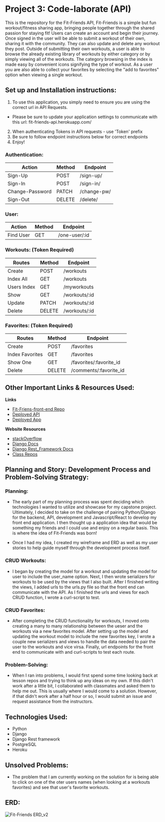 # Project 3: Code-laborate (API)

This is the repository for the Fit-Friends API, Fit-Friends is a simple but fun workout/fitness sharing app, bringing people together through the shared passion for staying fit! Users can create an account and begin their journey.  Once signed in the user will be able to submit a workout of their own, sharing it with the community.  They can also update and delete any workout they post.  Outside of submitting their own workouts, a user is able to browse the already existing library of workouts by either category or by simply viewing all of the workouts.  The category browsing in the index is made easy by convenient icons signifying the type of workout.  As a user you are also able to collect your favorites by selecting the "add to favorites" option when viewing a single workout.

## Set up and Installation instructions:
1. To use this application, you simply need to ensure you are using the correct url in API Requests.
  -  Please be sure to update your application settings to communicate with this url: fit-friends-api.herokuapp.com/
2. When authenticating Tokens in API requests - use 'Token' prefix
3. Be sure to follow endpoint instructions below for correct endpoints
4. Enjoy!


### Authentication:
| Action | Method | Endpoint |
| ----------- | ----------- | ----------- |
| Sign-Up | POST | /sign-up/
| Sign-In | POST  | /sign-in/
| Change-Password |  PATCH | /change-pw/
| Sign-Out | DELETE | /delete/


### User:
| Action | Method | Endpoint |
| ----------- | ----------- | ----------- |
| Find User | GET | /one-user/:id


### Workouts: (Token Required)
| Routes | Method | Endpoint |
| ----------- | ----------- | ----------- |
| Create | POST | /workouts
| Index All | GET | /workouts
| Users Index | GET | /myworkouts
| Show | GET | /workouts/:id
| Update | PATCH | /workouts/:id
| Delete | DELETE | /workouts/:id



### Favorites: (Token Required)
| Routes | Method | Endpoint |
| ----------- | ----------- | ----------- |
| Create | POST | /favorites
| Index Favorites | GET | /favorites
| Show One | GET | /favorites/:favorite_id
| Delete | DELETE | /comments/:favorite_id

## Other Important Links & Resources Used:
**Links**
- [Fit-Friens-front-end Repo](https://github.com/MGubernick/Fit-Friends-front-end)
- [Deployed API](https://fit-friends-api.herokuapp.com/)
- [Deployed App](https://mgubernick.github.io/Fit-Friends-front-end/)

**Website Resources**

- [stackOverflow](stackOverflow.com)
- [Django Docs](https://docs.djangoproject.com/en/3.1/)
- [Django Rest_Framework Docs](https://www.django-rest-framework.org/)
- [Class Repos](https://git.generalassemb.ly/mgubernick/django-auth-template)

## Planning and Story: Development Process and Problem-Solving Strategy:

### Planning:
- The early part of my planning process was spent deciding which technologies I wanted to utilize and showcase for my capstone project.  Ultimately, I decided to take on the challenge of pairing Python/Django for the backend, API, development and Javascript/React to develop my front end application.  I then thought up a application idea that would be something my friends and I could use and enjoy on a regular basis.  This is where the idea of Fit-Friends was born!

- Once I had my idea, I created my wireframe and ERD as well as my user stories to help guide myself through the development process itself.

### CRUD Workouts:
- I began by creating the model for a workout and updating the model for user to include the user_name option. Next, I then wrote serializers for workouts to be used by the views that I also built.  After I finished writing the views, I added urls to the urls.py file so that the front end can communicate with the API. As I finished the urls and views for each CRUD function, I wrote a curl-script to test.

### CRUD Favorites:
- After completing the CRUD functionality for workouts, I moved onto creating a many to many relationship between the ueser and the workouts via a new favorites model.  After setting up the model and updating the workout model to include the new favorites key, I wrote a couple new serializers and views to handle the data needed to pair the user to the workouts and vice virsa. Finally, url endpoints for the front end to communicate with and curl-scripts to test each route.

### Problem-Solving:
- When I ran into problems, I would first spend some time looking back at lesson repos and trying to think up any ideas on my own.  If this didn't work after a little bit, I collaborated with classmates and asked them to help me out.  This is usually where I would come to a solution.  However, if that didn't work after a half hour or so, I would submit an issue and request assistance from the instructors.

## Technologies Used:
- Python
- Django
- Django Rest framework
- PostgreSQL
- Heroku

## Unsolved Problems:
- The problem that I am currently working on the solution for is being able to click on one of the oter users names (when looking at a workouts favorites) and see that user's favorite workouts.

## ERD:
![Fit-Friends ERD_v2](https://imgur.com/GHsZhCN.png "ERD")
